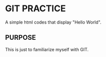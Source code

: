 # GIT PRACTICE

A simple html codes that display "Hello World".

## PURPOSE

This is just to familiarize myself with GIT.
